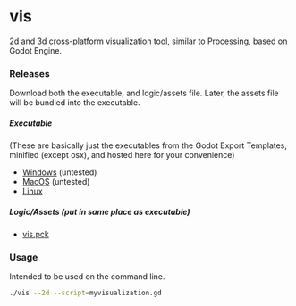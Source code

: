 # vis
2d and 3d cross-platform visualization tool, similar to Processing, based on Godot Engine.

### Releases

Download both the executable, and logic/assets file. Later, the assets file will be bundled into the executable.

##### Executable
(These are basically just the executables from the Godot Export Templates, minified (except osx), and hosted here for your convenience)
* [Windows](https://raw.githubusercontent.com/JorySchossau/vis/master/releases/exe/win/vis.exe) (untested)
* [MacOS](https://raw.githubusercontent.com/JorySchossau/vis/master/releases/exe/osx/vis) (untested)
* [Linux](https://raw.githubusercontent.com/JorySchossau/vis/master/releases/exe/lin/vis)

##### Logic/Assets (put in same place as executable)
* [vis.pck](https://raw.githubusercontent.com/JorySchossau/vis/master/releases/pck/vis.pck)

### Usage

Intended to be used on the command line.

```bash
./vis --2d --script=myvisualization.gd
```

